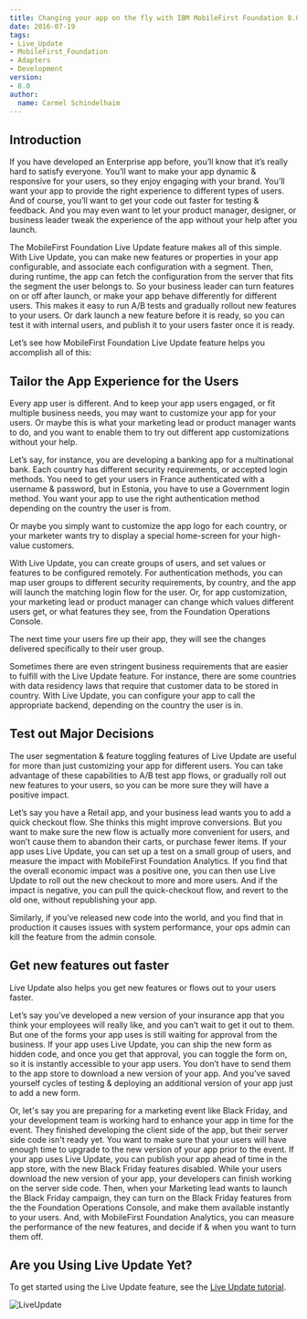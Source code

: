 ```yaml
---
title: Changing your app on the fly with IBM MobileFirst Foundation 8.0 Live Update
date: 2016-07-19
tags:
- Live_Update
- MobileFirst_Foundation
- Adapters
- Development
version:
- 8.0
author:
  name: Carmel Schindelhaim
---
```


## Introduction
If you have developed an Enterprise app before, you’ll know that it’s really hard to satisfy everyone. You’ll want to make your app dynamic & responsive for your users, so they enjoy engaging with your brand. You’ll want your app to provide the right experience to different types of users. And of course, you’ll want to get your code out faster for testing & feedback. And you may even want to let your product manager, designer, or business leader tweak the experience of the app without your help after you launch.

The MobileFirst Foundation Live Update feature makes all of this simple. With Live Update, you can make new features or properties in your app configurable, and associate each configuration with a segment. Then, during runtime, the app can fetch the configuration from the server that fits the segment the user belongs to. So your business leader can turn features on or off after launch, or make your app behave differently for different users. This makes it easy to run A/B tests and gradually rollout new features to your users. Or dark launch a new feature before it is ready, so you can test it with internal users, and publish it to your users faster once it is ready.

Let’s see how MobileFirst Foundation Live Update feature helps you accomplish all of this:

## Tailor the App Experience for the Users   

Every app user is different. And to keep your app users engaged, or fit multiple business needs, you may want to customize your app for your users. Or maybe this is what your marketing lead or product manager wants to do, and you want to enable them to try out different app customizations without your help.

Let’s say, for instance, you are developing a banking app for a multinational bank. Each country has different security requirements, or accepted login methods. You need to get your users in France authenticated with a username & password, but in Estonia, you have to use a Government login method.  You want your app to use the right authentication method depending on the country the user is from.

Or maybe you simply want to customize the app logo for each country, or your marketer wants try to display a special home-screen for your high-value customers.

With Live Update, you can create groups of users, and set values or features to be configured remotely.  For authentication methods, you can map user groups to different security requirements, by country, and the app will launch the matching login flow for the user.  Or, for app customization, your marketing lead or product manager can change which values different users get, or what features they see, from the Foundation Operations Console.

The next time your users fire up their app, they will see the changes delivered specifically to their user group.

Sometimes there are even stringent business requirements that are easier to fulfill with the Live Update feature. For instance, there are some countries with data residency laws that require that customer data to be stored in country. With Live Update, you can configure your app to call the appropriate backend, depending on the country the user is in.

## Test out Major Decisions   

The user segmentation & feature toggling features of Live Update are useful for more than just customizing your app for different users. You can take advantage of these capabilities to A/B test app flows, or gradually roll out new features to your users, so you can be more sure they will have a positive impact.

Let’s say you have a Retail app, and your business lead wants you to add a quick checkout flow. She thinks this might improve conversions. But you want to make sure the new flow is actually more convenient for users, and won’t cause them to abandon their carts, or purchase fewer items. If your app uses Live Update, you can set up a test on a small group of users, and measure the impact with MobileFirst Foundation Analytics. If you find that the overall economic impact was a positive one, you can then use Live Update to roll out the new checkout to more and more users. And if the impact is negative, you can pull the quick-checkout flow, and revert to the old one, without republishing your app.

Similarly, if you’ve released new code into the world, and you find that in production it causes issues with system performance, your ops admin can kill the feature from the admin console.

## Get new features out faster

Live Update also helps you get new features or flows out to your users faster.

Let’s say you’ve developed a new version of your insurance app that you think your employees will really like, and you can’t wait to get it out to them. But one of the forms your app uses is still waiting for approval from the business. If your app uses Live Update, you can ship the new form as hidden code, and once you get that approval, you can toggle the form on, so it is instantly accessible to your app users. You don’t have to send them to the app store to download a new version of your app. And you’ve saved yourself cycles of testing & deploying an additional version of your app just to add a new form.

Or, let's say you are preparing for a marketing event like Black Friday, and your development team is working hard to enhance your app in time for the event. They finished developing the client side of the app, but their server side code isn't ready yet. You want to make sure that your users will have enough time to upgrade to the new version of your app prior to the event. If your app uses Live Update, you can publish your app ahead of time in the app store, with the new Black Friday features disabled. While your users download the new version of your app, your developers can finish working on the server side code. Then, when your Marketing lead wants to launch the Black Friday campaign, they can turn on the Black Friday features from the the Foundation Operations Console, and make them available instantly to your users. And, with MobileFirst Foundation Analytics, you can measure the performance of the new features, and decide if & when you want to turn them off.

## Are you Using Live Update Yet?

To get started using the Live Update feature, see the [Live Update tutorial]({{site.baseurl}}/tutorials/en/foundation/8.0/application-development/live-update/).

![LiveUpdate]({{site.baseurl}}/assets/blog/2016-07-19-changing-your-app-on-the-fly-with-ibm-mobilefirst-foundation-8-0/LiveUpdate.png)
